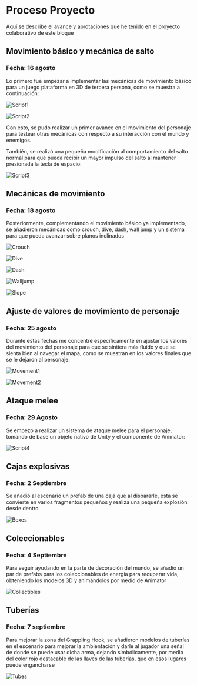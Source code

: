 # Proceso Proyecto
Aquí se describe el avance y aprotaciones que he tenido en el proyecto colaborativo de este bloque

## Movimiento básico y mecánica de salto 
### Fecha: 16 agosto
Lo primero fue empezar a implementar las mecánicas de movimiento básico para un juego plataforma en 3D de tercera persona, como se muestra a continuación:

![Script1](https://github.com/JoanDGG/Semestre-TEC/blob/51e5f07ff6d23a2588e5893982f6e21b271c4e2e/Proceso/Imagenes/Script1.png)

![Script2](https://github.com/JoanDGG/Semestre-TEC/blob/51e5f07ff6d23a2588e5893982f6e21b271c4e2e/Proceso/Imagenes/Script2.png)

Con esto, se pudo realizar un primer avance en el movimiento del personaje para testear otras mecánicas con respecto a su interacción con el mundo y enemigos.

También, se realizó una pequeña modificación al comportamiento del salto normal para que pueda recibir un mayor impulso del salto al mantener presionada la tecla de espacio:

![Script3](https://github.com/JoanDGG/Semestre-TEC/blob/51e5f07ff6d23a2588e5893982f6e21b271c4e2e/Proceso/Imagenes/Script3.png)

## Mecánicas de movimiento
### Fecha: 18 agosto
Posteriormente, complementando el movimiento básico ya implementado, se añadieron mecánicas como crouch, dive, dash, wall jump y un sistema para que pueda avanzar sobre planos inclinados

![Crouch](https://github.com/JoanDGG/Semestre-TEC/blob/51e5f07ff6d23a2588e5893982f6e21b271c4e2e/Proceso/Imagenes/Crouch.png)

![Dive](https://github.com/JoanDGG/Semestre-TEC/blob/51e5f07ff6d23a2588e5893982f6e21b271c4e2e/Proceso/Imagenes/Dive.png)

![Dash](https://github.com/JoanDGG/Semestre-TEC/blob/51e5f07ff6d23a2588e5893982f6e21b271c4e2e/Proceso/Imagenes/Dash.png)

![Walljump](https://github.com/JoanDGG/Semestre-TEC/blob/51e5f07ff6d23a2588e5893982f6e21b271c4e2e/Proceso/Imagenes/Walljump.png)

![Slope](https://github.com/JoanDGG/Semestre-TEC/blob/51e5f07ff6d23a2588e5893982f6e21b271c4e2e/Proceso/Imagenes/Slope.png)

## Ajuste de valores de movimiento de personaje
### Fecha: 25 agosto
Durante estas fechas me concentré especificamente en ajustar los valores del movimiento del personaje para que se sintiera más fluido y que se sienta bien al navegar el mapa, como se muestran en los valores finales que se le dejaron al personaje:

![Movement1](https://github.com/JoanDGG/Semestre-TEC/blob/51e5f07ff6d23a2588e5893982f6e21b271c4e2e/Proceso/Imagenes/Movement1.png)

![Movement2](https://github.com/JoanDGG/Semestre-TEC/blob/51e5f07ff6d23a2588e5893982f6e21b271c4e2e/Proceso/Imagenes/Movement2.png)

## Ataque melee
### Fecha: 29 Agosto
Se empezó a realizar un sistema de ataque melee para el personaje, tomando de base un objeto nativo de Unity y el componente de Animator:

![Script4](https://github.com/JoanDGG/Semestre-TEC/blob/51e5f07ff6d23a2588e5893982f6e21b271c4e2e/Proceso/Imagenes/Script4.png)

## Cajas explosivas
### Fecha: 2 Septiembre
Se añadió al escenario un prefab de una caja que al dispararle, esta se convierte en varios fragmentos pequeños y realiza una pequeña explosión desde dentro

![Boxes](https://github.com/JoanDGG/Semestre-TEC/blob/51e5f07ff6d23a2588e5893982f6e21b271c4e2e/Proceso/Imagenes/Boxes.png)

## Coleccionables
### Fecha: 4 Septiembre
Para seguir ayudando en la parte de decoración del mundo, se añadió un par de prefabs para los coleccionables de energía para recuperar vida, obteniendo los modelos 3D y animándolos por medio de Animator

![Collectibles](https://github.com/JoanDGG/Semestre-TEC/blob/51e5f07ff6d23a2588e5893982f6e21b271c4e2e/Proceso/Imagenes/Collectible.png)

## Tuberías
### Fecha: 7 septiembre
Para mejorar la zona del Grappling Hook, se añadieron modelos de tuberías en el escenario para mejorar la ambientación y darle al jugador una señal de donde se puede usar dicha arma, dejando simbólicamente, por medio del color rojo destacable de las llaves de las tuberías, que en esos lugares puede engancharse

![Tubes](https://github.com/JoanDGG/Semestre-TEC/blob/51e5f07ff6d23a2588e5893982f6e21b271c4e2e/Proceso/Imagenes/Tubes.png)
